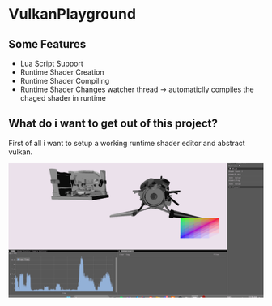 # VulkanPlayground
## Some Features
- Lua Script Support
- Runtime Shader Creation
- Runtime Shader Compiling
- Runtime Shader Changes watcher thread -> automaticlly compiles the chaged shader in runtime

## What do i want to get out of this project?
First of all i want to setup a working runtime shader editor and abstract vulkan.

![HotShaderReload](HotShaderReload.gif)
